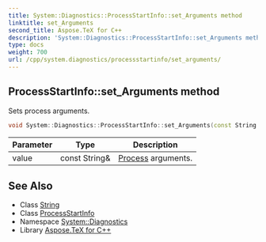 ```yaml
---
title: System::Diagnostics::ProcessStartInfo::set_Arguments method
linktitle: set_Arguments
second_title: Aspose.TeX for C++
description: 'System::Diagnostics::ProcessStartInfo::set_Arguments method. Sets process arguments in C++.'
type: docs
weight: 700
url: /cpp/system.diagnostics/processstartinfo/set_arguments/
---
```

## ProcessStartInfo::set_Arguments method


Sets process arguments.

```cpp
void System::Diagnostics::ProcessStartInfo::set_Arguments(const String &value)
```


| Parameter | Type | Description |
| --- | --- | --- |
| value | const String\& | [Process](../../process/) arguments. |

## See Also

* Class [String](../../../system/string/)
* Class [ProcessStartInfo](../)
* Namespace [System::Diagnostics](../../)
* Library [Aspose.TeX for C++](../../../)
